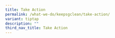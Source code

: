 ```yaml
---
title: Take Action
permalink: /what-we-do/keepsgclean/take-action/
variant: tiptap
description: ""
third_nav_title: Take Action
---
```

